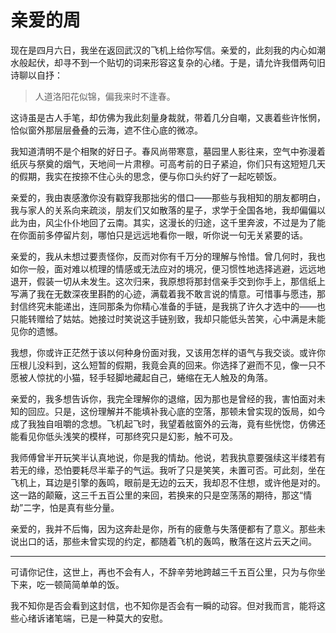 # 亲爱的周

现在是四月六日，我坐在返回武汉的飞机上给你写信。亲爱的，此刻我的内心如潮水般起伏，却寻不到一个贴切的词来形容这复杂的心绪。于是，请允许我借两句旧诗聊以自抒：

> 人道洛阳花似锦，偏我来时不逢春。

这诗虽是古人手笔，却仿佛为我此刻量身裁就，带着几分自嘲，又裹着些许怅惘，恰似窗外那层层叠叠的云海，遮不住心底的微凉。

我知道清明不是个相聚的好日子。春风尚带寒意，墓园里人影往来，空气中弥漫着纸灰与祭奠的烟气，天地间一片肃穆。可高考前的日子紧迫，你们只有这短短几天的假期，我实在按捺不住心头的思念，便与你口头约好了一起吃顿饭。

亲爱的，我由衷感激你没有戳穿我那拙劣的借口——那些与我相知的朋友都明白，我与家人的关系向来疏淡，朋友们又如散落的星子，求学于全国各地，我却偏偏以此为由，风尘仆仆地回了云南。其实，这漫长的归途，这千里奔波，不过是为了能在你面前多停留片刻，哪怕只是远远地看你一眼，听你说一句无关紧要的话。

亲爱的，我从未想过要责怪你，反而对你有千万分的理解与怜惜。曾几何时，我也如你一般，面对难以梳理的情感或无法应对的境况，便习惯性地选择逃避，远远地退开，假装一切从未发生。这次归来，我原想将那封信亲手交到你手上，那信纸上写满了我在无数深夜里斟酌的心迹，满载着我不敢言说的情意。可惜事与愿违，那封信终究未能递出，连同那条为你精心准备的手链，是我挑了许久才选中的——也只能转赠给了姑姑。她接过时笑说这手链别致，我却只能低头苦笑，心中满是未能见你的遗憾。

我想，你或许正茫然于该以何种身份面对我，又该用怎样的语气与我交谈。或许你压根儿没料到，这么短暂的假期，我竟会真的回来。你选择了避而不见，像一只不愿被人惊扰的小猫，轻手轻脚地藏起自己，蜷缩在无人触及的角落。

亲爱的，我多想告诉你，我完全理解你的退缩，因为那也是曾经的我，害怕面对未知的回应。只是，这份理解并不能填补我心底的空落，那顿未曾实现的饭局，如今成了我独自咀嚼的念想。飞机起飞时，我望着舷窗外的云海，竟有些恍惚，仿佛还能看见你低头浅笑的模样，可那终究只是幻影，触不可及。

我师傅曾半开玩笑半认真地说，你是我的情劫。他说，若我执意要强续这半缕若有若无的缘，恐怕要耗尽半辈子的气运。我听了只是笑笑，未置可否。可此刻，坐在飞机上，耳边是引擎的轰鸣，眼前是无边的云天，我却忍不住想，或许他是对的。这一路的颠簸，这三千五百公里的来回，若换来的只是空荡荡的期待，那这“情劫”二字，怕是真有些分量。

亲爱的，我并不后悔，因为这奔赴是你，所有的疲惫与失落便都有了意义。那些未说出口的话，那些未曾实现的约定，都随着飞机的轰鸣，散落在这片云天之间。

---

可请你记住，这世上，再也不会有人，不辞辛劳地跨越三千五百公里，只为与你坐下来，吃一顿简简单单的饭。

我不知你是否会看到这封信，也不知你是否会有一瞬的动容。但对我而言，能将这些心绪诉诸笔端，已是一种莫大的安慰。